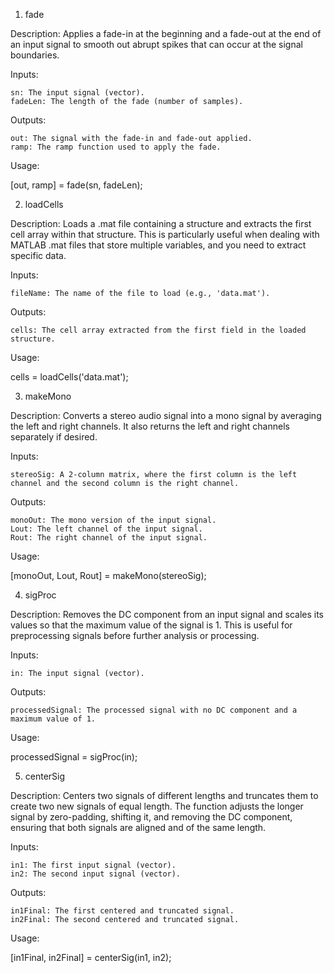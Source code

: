 1. fade

Description:
Applies a fade-in at the beginning and a fade-out at the end of an input signal to smooth out abrupt spikes that can occur at the signal boundaries.

Inputs:

    sn: The input signal (vector).
    fadeLen: The length of the fade (number of samples).

Outputs:

    out: The signal with the fade-in and fade-out applied.
    ramp: The ramp function used to apply the fade.

Usage:

[out, ramp] = fade(sn, fadeLen);

2. loadCells

Description:
Loads a .mat file containing a structure and extracts the first cell array within that structure. This is particularly useful when dealing with MATLAB .mat files that store multiple variables, and you need to extract specific data.

Inputs:

    fileName: The name of the file to load (e.g., 'data.mat').

Outputs:

    cells: The cell array extracted from the first field in the loaded structure.

Usage:

cells = loadCells('data.mat');

3. makeMono

Description:
Converts a stereo audio signal into a mono signal by averaging the left and right channels. It also returns the left and right channels separately if desired.

Inputs:

    stereoSig: A 2-column matrix, where the first column is the left channel and the second column is the right channel.

Outputs:

    monoOut: The mono version of the input signal.
    Lout: The left channel of the input signal.
    Rout: The right channel of the input signal.

Usage:

[monoOut, Lout, Rout] = makeMono(stereoSig);

4. sigProc

Description:
Removes the DC component from an input signal and scales its values so that the maximum value of the signal is 1. This is useful for preprocessing signals before further analysis or processing.

Inputs:

    in: The input signal (vector).

Outputs:

    processedSignal: The processed signal with no DC component and a maximum value of 1.

Usage:

processedSignal = sigProc(in);

5. centerSig

Description:
Centers two signals of different lengths and truncates them to create two new signals of equal length. The function adjusts the longer signal by zero-padding, shifting it, and removing the DC component, ensuring that both signals are aligned and of the same length.

Inputs:

    in1: The first input signal (vector).
    in2: The second input signal (vector).

Outputs:

    in1Final: The first centered and truncated signal.
    in2Final: The second centered and truncated signal.

Usage:

[in1Final, in2Final] = centerSig(in1, in2);
